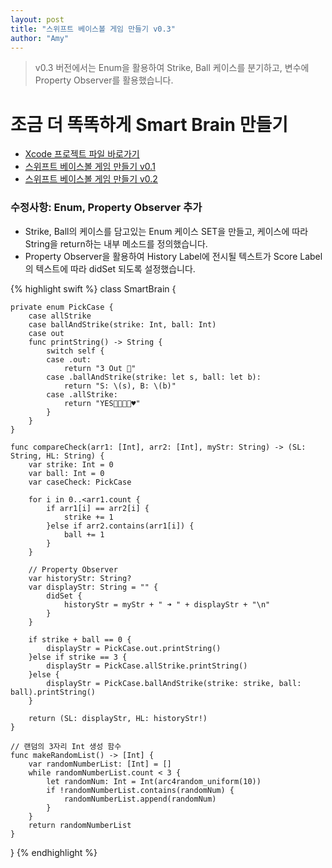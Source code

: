 ```yaml
---
layout: post
title: "스위프트 베이스볼 게임 만들기 v0.3"
author: "Amy"
---
```


> v0.3 버전에서는 Enum을 활용하여 Strike, Ball 케이스를 분기하고, 변수에 Property Observer를 활용했습니다.

# 조금 더 똑똑하게 Smart Brain 만들기

- [Xcode 프로젝트 파일 바로가기](https://github.com/amywork/tastySwift/tree/master/0921_BaseballGame)
- [스위프트 베이스볼 게임 만들기 v0.1](https://amywork.github.io/2017-09-21/BaseballGame)
- [스위프트 베이스볼 게임 만들기 v0.2](https://amywork.github.io/2017-09-22/BaseballGameV0.2)

### 수정사항: Enum, Property Observer 추가
- Strike, Ball의 케이스를 담고있는 Enum 케이스 SET을 만들고, 케이스에 따라 String을 return하는 내부 메소드를 정의했습니다.
- Property Observer을 활용하여 History Label에 전시될 텍스트가 Score Label의 텍스트에 따라 didSet 되도록 설정했습니다.



{% highlight swift %}
class SmartBrain {
    
    private enum PickCase {
        case allStrike
        case ballAndStrike(strike: Int, ball: Int)
        case out
        func printString() -> String {
            switch self {
            case .out:
                return "3 Out 💩"
            case .ballAndStrike(strike: let s, ball: let b):
                return "S: \(s), B: \(b)"
            case .allStrike:
                return "YES👌🏻👏🏻♥️"
            }
        }
    }
    
    func compareCheck(arr1: [Int], arr2: [Int], myStr: String) -> (SL: String, HL: String) {
        var strike: Int = 0
        var ball: Int = 0
        var caseCheck: PickCase

        for i in 0..<arr1.count {
            if arr1[i] == arr2[i] {
                strike += 1
            }else if arr2.contains(arr1[i]) {
                ball += 1
            }
        }
        
        // Property Observer
        var historyStr: String?
        var displayStr: String = "" {
            didSet {
                historyStr = myStr + " ➜ " + displayStr + "\n"
            }
        }
        
        if strike + ball == 0 {
            displayStr = PickCase.out.printString()
        }else if strike == 3 {
            displayStr = PickCase.allStrike.printString()
        }else {
            displayStr = PickCase.ballAndStrike(strike: strike, ball: ball).printString()
        }

        return (SL: displayStr, HL: historyStr!)
    }
    
    // 랜덤의 3자리 Int 생성 함수
    func makeRandomList() -> [Int] {
        var randomNumberList: [Int] = []
        while randomNumberList.count < 3 {
            let randomNum: Int = Int(arc4random_uniform(10))
            if !randomNumberList.contains(randomNum) {
                randomNumberList.append(randomNum)
            }
        }
        return randomNumberList
    }
    
}
{% endhighlight %}